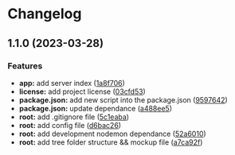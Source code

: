 # Changelog

## 1.1.0 (2023-03-28)


### Features

* **app:** add server index ([1a8f706](https://github.com/ZeroWk-EM/StarWarsAPI-Server/commit/1a8f7062e94b8d10ec522d33064878de37e2b317))
* **license:** add project license ([03cfd53](https://github.com/ZeroWk-EM/StarWarsAPI-Server/commit/03cfd5392df3cf8b6b0066acaa3f0957c25e0d52))
* **package.json:** add new script into the package.json ([9597642](https://github.com/ZeroWk-EM/StarWarsAPI-Server/commit/959764224c88a317cdcf9601227edd0eb734228e))
* **package.json:** update dependance ([a488ee5](https://github.com/ZeroWk-EM/StarWarsAPI-Server/commit/a488ee57e6ba7ecf258e96e4d010568b85993051))
* **root:** add .gitignore file ([5c1eaba](https://github.com/ZeroWk-EM/StarWarsAPI-Server/commit/5c1eaba712b790a16b4d00652cc0c1d6394332ce))
* **root:** add config file ([d6bac26](https://github.com/ZeroWk-EM/StarWarsAPI-Server/commit/d6bac266a50a2a154ce9e89e91d53aa952f9f634))
* **root:** add development nodemon dependance ([52a6010](https://github.com/ZeroWk-EM/StarWarsAPI-Server/commit/52a6010817d4747693cb876aded3f1b8099fd1ce))
* **root:** add tree folder structure && mockup file ([a7ca92f](https://github.com/ZeroWk-EM/StarWarsAPI-Server/commit/a7ca92f3c439713a7e601f7715e9351f99f2e096))
